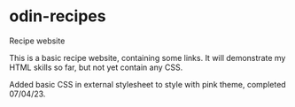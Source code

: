 # odin-recipes
Recipe website

This is a basic recipe website, containing some links. It will demonstrate my HTML skills so far, but not yet contain any CSS.

Added basic CSS in external stylesheet to style with pink theme, completed 07/04/23.